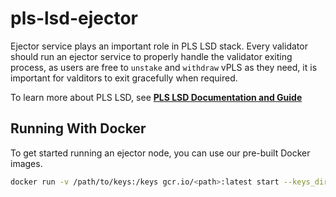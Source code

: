 # pls-lsd-ejector

Ejector service plays an important role in PLS LSD stack. Every validator should run an ejector service to properly handle the validator exiting process, as users are free to `unstake` and `withdraw` vPLS as they need, it is important for valditors to exit gracefully when required.

To learn more about PLS LSD, see [**PLS LSD Documentation and Guide**](https://vouch.run/docs/architecture/vouch_lsd.html)

## Running With Docker

To get started running an ejector node, you can use our pre-built Docker images.

```bash
docker run -v /path/to/keys:/keys gcr.io/<path>:latest start --keys_dir /keys --withdraw_address <address> --consensus_endpoint <endpoint> --execution_endpoint <endpoint>
```